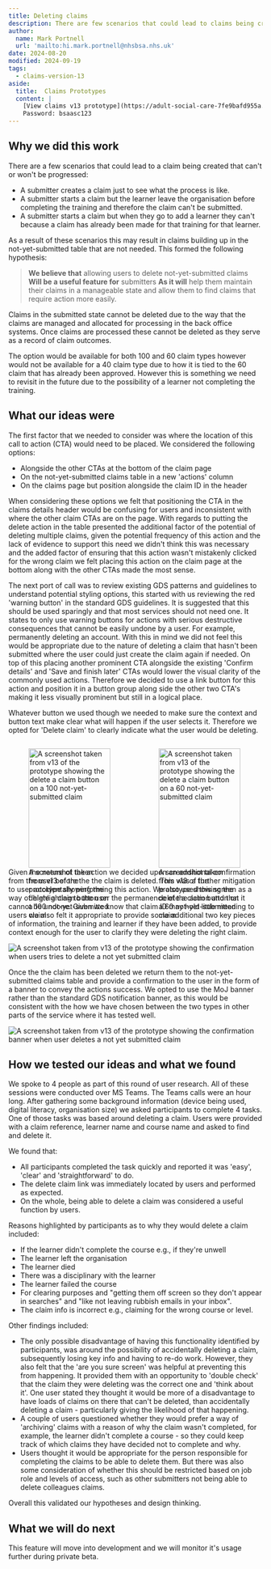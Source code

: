 ```yaml
---
title: Deleting claims
description: There are few scenarios that could lead to claims being created that can't be progressed and therefore needs to be deleted.
author:
  name: Mark Portnell
  url: 'mailto:hi.mark.portnell@nhsbsa.nhs.uk'
date: 2024-08-20
modified: 2024-09-19
tags:
  - claims-version-13
aside:
  title:  Claims Prototypes
  content: |
    [View claims v13 prototype](https://adult-social-care-7fe9bafd955a.herokuapp.com/claims/prototypes/design/v13/) 
    Password: bsaasc123
---
```




## Why we did this work
There are a few scenarios that could lead to a claim being created that can't or won't be progressed:
- A submitter creates a claim just to see what the process is like.
- A submitter starts a claim but the learner leave the organisation before completing the training and therefore the claim can't be submitted.
- A submitter starts a claim but when they go to add a learner they can't because a claim has already been made for that training for that learner.

As a result of these scenarios this may result in claims building up in the not-yet-submitted table that are not needed. This formed the following hypothesis:
>**We believe that** allowing users to delete not-yet-submitted claims
>**Will be a useful feature for** submitters
>**As it will** help them maintain their claims in a manageable state and allow them to find claims that require action more easily.

Claims in the submitted state cannot be deleted due to the way that the claims are managed and allocated for processing in the back office systems. Once claims are processed these cannot be deleted as they serve as a record of claim outcomes. 

The option would be available for both 100 and 60 claim types however would not be available for a 40 claim type due to how it is tied to the 60 claim that has already been approved. However this is something we need to revisit in the future due to the possibility of a learner not completing the training.

## What our ideas were
The first factor that we needed to consider was where the location of this call to action (CTA) would need to be placed. We considered the following options:
- Alongside the other CTAs at the bottom of the claim page
- On the not-yet-submitted claims table in a new 'actions' column
- On the claims page but position alongside the claim ID in the header

When considering these options we felt that positioning the CTA in the claims details header would be confusing for users and inconsistent with where the other claim CTAs are on the page. With regards to putting the delete action in the table presented the additional factor of the potential of deleting multiple claims, given the potential frequency of this action and the lack of evidence to support this need we didn't think this was necessary and the added factor of ensuring that this action wasn't mistakenly clicked for the wrong claim we felt placing this action on the claim page at the bottom along with the other CTAs made the most sense. 

The next port of call was to review existing GDS patterns and guidelines to understand potential styling options, this started with us reviewing the red 'warning button' in the standard GDS guidelines. It is suggested that this should be used sparingly and that most services should not need one. It states to only use warning buttons for actions with serious destructive consequences that cannot be easily undone by a user. For example, permanently deleting an account. With this in mind we did not feel this would be appropriate due to the nature of deleting a claim that hasn't been submitted where the user could just create the claim again if needed. On top of this placing another prominent CTA alongside the existing 'Confirm details' and  'Save and finish later' CTAs would lower the visual clarity of the commonly used actions. Therefore we decided to use a link button for this action and position it in a button group along side the other two CTA's making it less visually prominent but still in a logical place. 

Whatever button we used though we needed to make sure the context and button text make clear what will happen if the user selects it. Therefore we opted for 'Delete claim' to clearly indicate what the user would be deleting. 

<div style="display: flex; flex-wrap: wrap; gap: 1rem;">
  <div style="flex: 1; max-width: 48%;">
  <figure>
    <img src="delete-100.png" alt="A screenshot taken from v13 of the prototype showing the delete a claim button on a 100 not-yet-submitted claim" style="width: 100%; height: auto;">
    <figcaption>A screenshot taken from v13 of the prototype showing the delete a claim button on a 100 not-yet-submitted claim</figcaption>
  </figure>
  </div>
  <div style="flex: 1; max-width: 48%;">
  <figure>
    <img src="delete-60.png" alt="A screenshot taken from v13 of the prototype showing the delete a claim button on a 60 not-yet-submitted claim" style="width: 100%; height: auto;">
    <figcaption>A screenshot taken from v13 of the prototype showing the delete a claim button on a 60 not-yet-submitted claim</figcaption>
  </figure>
  </div>
</div>

Given the nature of the action we decided upon an additional confirmation from the user before the the claim is deleted. This was a further mitigation to user accidentally performing this action. We also used this screen as a way of highlighting to the user the permanence of the action and that it cannot be undone. Given we know that claim ID may hold little meaning to users we also felt it appropriate to provide some additional two key pieces of information, the training and learner if they have been added, to provide context enough for the user to clarify they were deleting the right claim.

![A screenshot taken from v13 of the prototype showing the confirmation when users tries to delete a not yet submitted claim](confirmation.png "The delete a claim confirmation screen from v13")

Once the the claim has been deleted we return them to the not-yet-submitted claims table and provide a confirmation to the user in the form of a banner to convey the actions success. We opted to use the MoJ banner rather than the standard GDS notification banner, as this would be consistent with the how we have chosen between the two types in other parts of the service where it has tested well.

![A screenshot taken from v13 of the prototype showing the confirmation banner when user deletes a not yet submitted claim](banner.png "The confirmation banner after deleting a claim from v13")

## How we tested our ideas and what we found
We spoke to 4 people as part of this round of user research. All of these sessions were conducted over MS Teams. The Teams calls were an hour long. After gathering some background information (device being used, digital literacy, organisation size) we asked participants to complete 4 tasks. One of those tasks was based around deleting a claim. Users were provided with a claim reference, learner name and course name and asked to find and delete it.

We found that:
- All participants completed the task quickly and reported it was 'easy', 'clear' and 'straightforward' to do.​
- The delete claim link was immediately located by users and performed as expected.​
- On the whole, being able to delete a claim was considered a useful function by users. 

Reasons highlighted by participants as to why they would delete a claim included: ​
- If the learner didn't complete the course e.g., if they're unwell​
- The learner left the organisation​
- The learner died​
- There was a disciplinary with the learner​
- The learner failed the course​
- For clearing purposes and "getting them off screen so they don't appear in searches" and "like not leaving rubbish emails in your inbox".​
- The claim info is incorrect e.g., claiming for the wrong course or level. 

Other findings included:
- The only possible disadvantage of having this functionality identified by participants, was around the possibility of accidentally deleting a claim, subsequently losing key info and having to re-do work. However, they also felt that the 'are you sure screen' was helpful at preventing this from happening. It provided them with an opportunity to 'double check' that the claim they were deleting was the correct one and 'think about it'. One user stated they thought it would be more of a disadvantage to have loads of claims on there that can't be deleted, than accidentally deleting a claim - particularly giving the likelihood of that happening.​
- A couple of users questioned whether they would prefer a way of 'archiving' claims with a reason of why the claim wasn't completed, for example, the learner didn't complete a course - so they could keep track of which claims they have decided not to complete and why.​
- Users thought it would be appropriate for the person responsible for completing the claims to be able to delete them. But there was also some consideration of whether this should be restricted based on job role and levels of access, such as other submitters not being able to delete colleagues claims.

Overall this validated our hypotheses and design thinking. 

## What we will do next
This feature will move into development and we will monitor it's usage further during private beta. 



